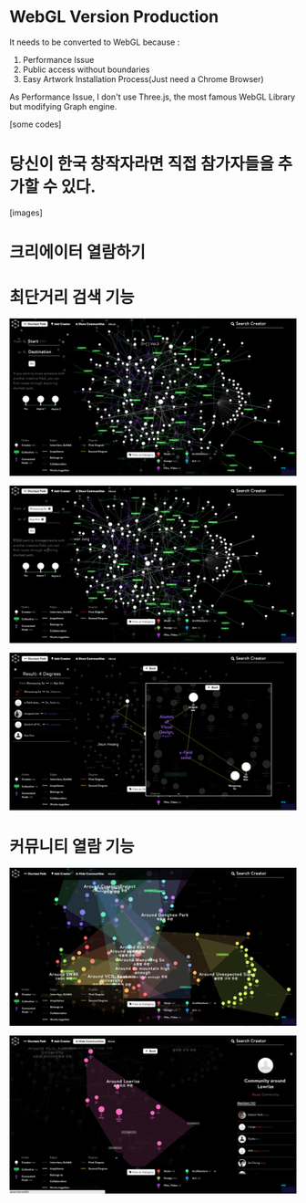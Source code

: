 # WebGL Version Production

It needs to be converted to WebGL because : 

1. Performance Issue
2. Public access without boundaries
3. Easy Artwork Installation Process(Just need a Chrome Browser)

As Performance Issue, I don't use Three.js, the most famous WebGL Library but 
modifying Graph engine. 

[some codes]

# 당신이 한국 창작자라면 직접 참가자들을 추가할 수 있다.

[images]

# 크리에이터 열람하기 



# 최단거리 검색 기능 

![WebGL Connection 01](../project_images/04_webgl_production/connection_01.png?raw=true "WebGL Connection 01")

![WebGL Connection 02](../project_images/04_webgl_production/connection_02.png?raw=true "WebGL Connection 02")

![WebGL Connection 03](../project_images/04_webgl_production/connection_03.png?raw=true "WebGL Connection 03")



# 커뮤니티 열람 기능 

![WebGL Community 01](../project_images/04_webgl_production/community_01.png?raw=true "WebGL Community 01")

![WebGL Community 02](../project_images/04_webgl_production/community_02.png?raw=true "WebGL Community 02")


